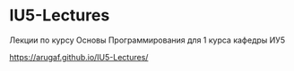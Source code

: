 # IU5-Lectures
Лекции по курсу Основы Программирования для 1 курса кафедры ИУ5

https://arugaf.github.io/IU5-Lectures/
